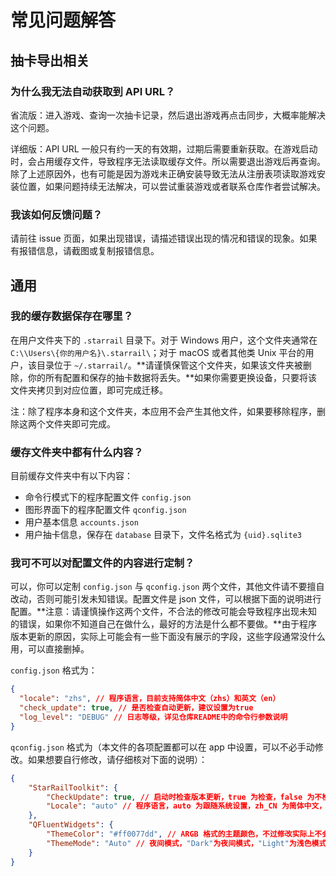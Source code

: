 # 常见问题解答

## 抽卡导出相关

### 为什么我无法自动获取到 API URL？

省流版：进入游戏、查询一次抽卡记录，然后退出游戏再点击同步，大概率能解决这个问题。

详细版：API URL 一般只有约一天的有效期，过期后需要重新获取。在游戏启动时，会占用缓存文件，导致程序无法读取缓存文件。所以需要退出游戏后再查询。除了上述原因外，也有可能是因为游戏未正确安装导致无法从注册表项读取游戏安装位置，如果问题持续无法解决，可以尝试重装游戏或者联系仓库作者尝试解决。

### 我该如何反馈问题？

请前往 issue 页面，如果出现错误，请描述错误出现的情况和错误的现象。如果有报错信息，请截图或复制报错信息。

## 通用

### 我的缓存数据保存在哪里？

在用户文件夹下的 `.starrail` 目录下。对于 Windows 用户，这个文件夹通常在 `C:\\Users\{你的用户名}\.starrail\`；对于 macOS 或者其他类 Unix 平台的用户，该目录位于 `~/.starrail/`。**请谨慎保管这个文件夹，如果该文件夹被删除，你的所有配置和保存的抽卡数据将丢失。**如果你需要更换设备，只要将该文件夹拷贝到对应位置，即可完成迁移。

注：除了程序本身和这个文件夹，本应用不会产生其他文件，如果要移除程序，删除这两个文件夹即可完成。

### 缓存文件夹中都有什么内容？

目前缓存文件夹中有以下内容：

- 命令行模式下的程序配置文件 `config.json`
- 图形界面下的程序配置文件 `qconfig.json`
- 用户基本信息 `accounts.json`
- 用户抽卡信息，保存在 `database` 目录下，文件名格式为 `{uid}.sqlite3`

### 我可不可以对配置文件的内容进行定制？

可以，你可以定制 `config.json` 与 `qconfig.json` 两个文件，其他文件请不要擅自改动，否则可能引发未知错误。配置文件是 json 文件，可以根据下面的说明进行配置。**注意：请谨慎操作这两个文件，不合法的修改可能会导致程序出现未知的错误，如果你不知道自己在做什么，最好的方法是什么都不要做。**由于程序版本更新的原因，实际上可能会有一些下面没有展示的字段，这些字段通常没什么用，可以直接删掉。

`config.json` 格式为：

```json
{
  "locale": "zhs", // 程序语言，目前支持简体中文（zhs）和英文（en）
  "check_update": true, // 是否检查自动更新，建议设置为true
  "log_level": "DEBUG" // 日志等级，详见仓库README中的命令行参数说明
}
```

`qconfig.json` 格式为（本文件的各项配置都可以在 app 中设置，可以不必手动修改。如果想要自行修改，请仔细核对下面的说明）：

```json
{
    "StarRailToolkit": {
        "CheckUpdate": true, // 启动时检查版本更新，true 为检查，false 为不检查
        "Locale": "auto" // 程序语言，auto 为跟随系统设置，zh_CN 为简体中文，en_US 为英语
    },
    "QFluentWidgets": {
        "ThemeColor": "#ff0077dd", // ARGB 格式的主题颜色，不过修改实际上不会生效，主题色是固定的
        "ThemeMode": "Auto" // 夜间模式，"Dark"为夜间模式，"Light"为浅色模式，"Auto"为跟随系统设定
    }
}
```
